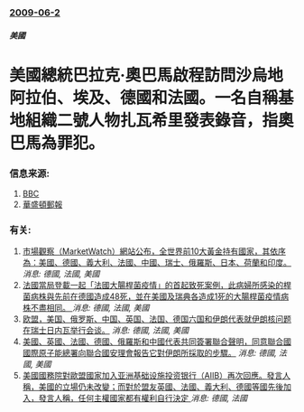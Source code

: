 ### [2009-06-2](/news/2009/06/2/index.md)

##### 美國
#  美國總統巴拉克·奧巴馬啟程訪問沙烏地阿拉伯、埃及、德國和法國。一名自稱基地組織二號人物扎瓦希里發表錄音，指奧巴馬為罪犯。




### 信息来源:

1. [BBC](http://news.bbc.co.uk/2/hi/middle_east/8080311.stm)
2. [華盛頓郵報](http://voices.washingtonpost.com/44/2009/06/02/obamas_middle_east_trip_a_bala.html?wprss=44)

### 有关:

1. [ 市場觀察（MarketWatch）網站公布，全世界前10大黃金持有國家，其依序為：美國、德國、義大利、法國、中國、瑞士、俄羅斯、日本、荷蘭和印度。](/news/2012/10/21/市場觀察-MarketWatch-網站公布-全世界前10大黃金持有國家-其依序為-美國-德國-義大利-法國-中國-瑞士.md) _消息: 德國, 法國, 美國_
2. [ 法國當局登載一起「法國大腸桿菌疫情」的首起致死案例，此病婦所感染的桿菌病株與先前在德國造成48死，並在美國及瑞典各造成1死的大腸桿菌疫情病株不盡相同。 ](/news/2011/07/2/法國當局登載一起-法國大腸桿菌疫情-的首起致死案例-此病婦所感染的桿菌病株與先前在德國造成48死-並在美國及瑞典各造成.md) _消息: 德國, 法國, 美國_
3. [欧盟，美国、俄罗斯、中国、英国、法国、德国六国和伊朗代表就伊朗核问题在瑞士日内瓦举行会谈。](/news/2008/07/19/欧盟-美国-俄罗斯-中国-英国-法国-德国六国和伊朗代表就伊朗核问题在瑞士日内瓦举行会谈.md) _消息: 德國, 法國, 美國_
4. [美國、英國、法國、德國、俄羅斯和中國代表共同簽署聯合聲明，同意聯合國國際原子能總署向聯合國安理會報告它對伊朗所採取的步驟。](/news/2006/01/31/美國-英國-法國-德國-俄羅斯和中國代表共同簽署聯合聲明-同意聯合國國際原子能總署向聯合國安理會報告它對伊朗所採取的步驟.md) _消息: 德國, 法國, 美國_
5. [美國國務院對歐盟國家加入亚洲基础设施投资银行（AIIB）再次回應。發言人稱，美國的立場仍未改變；而對於盟友英國、法國、義大利、德國等國先後加入，發言人稱，任何主權國家都有權利自行決定 ](/news/2015/03/17/美國國務院對歐盟國家加入亚洲基础设施投资银行-AIIB-再次回應-發言人稱-美國的立場仍未改變-而對於盟友英國-法國-義.md) _消息: 德國, 法國_
